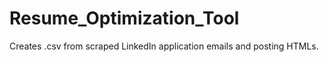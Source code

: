 # Resume_Optimization_Tool
Creates .csv from scraped LinkedIn application emails and posting HTMLs.
